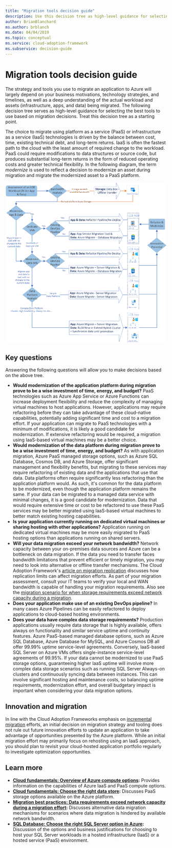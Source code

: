 ```yaml
---
title: "Migration tools decision guide"
description: Use this decision tree as high-level guidance for selecting the best tools to use based on your migration decisions.
author: BrianBlanchard
ms.author: brblanch
ms.date: 04/04/2019
ms.topic: conceptual
ms.service: cloud-adoption-framework
ms.subservice: decision-guide
---
```


# Migration tools decision guide

The strategy and tools you use to migrate an application to Azure will largely depend on your business motivations, technology strategies, and timelines, as well as a deep understanding of the actual workload and assets (infrastructure, apps, and data) being migrated. The following decision tree serves as high-level guidance for selecting the best tools to use based on migration decisions. Treat this decision tree as a starting point.

The choice to migrate using platform as a service (PaaS) or infrastructure as a service (IaaS) technologies is driven by the balance between cost, time, existing technical debt, and long-term returns. IaaS is often the fastest path to the cloud with the least amount of required change to the workload. PaaS could require modifications to data structures or source code, but produces substantial long-term returns in the form of reduced operating costs and greater technical flexibility. In the following diagram, the term _modernize_ is used to reflect a decision to modernize an asset during migration and migrate the modernized asset to a PaaS platform.

![Example migration tools decision tree.](../../_images/migrate/migration-tools-decision-tree.png)

## Key questions

Answering the following questions will allow you to make decisions based on the above tree.

- **Would modernization of the application platform during migration prove to be a wise investment of time, energy, and budget?** PaaS technologies such as Azure App Service or Azure Functions can increase deployment flexibility and reduce the complexity of managing virtual machines to host applications. However, applications may require refactoring before they can take advantage of these cloud-native capabilities, potentially adding significant time and cost to a migration effort. If your application can migrate to PaaS technologies with a minimum of modifications, it is likely a good candidate for modernization. If extensive refactoring would be required, a migration using IaaS-based virtual machines may be a better choice.
- **Would modernization of the data platform during migration prove to be a wise investment of time, energy, and budget?** As with application migration, Azure PaaS managed storage options, such as Azure SQL Database, Cosmos DB, and Azure Storage, offer significant management and flexibility benefits, but migrating to these services may require refactoring of existing data and the applications that use that data. Data platforms often require significantly less refactoring than the application platform would. As such, it's common for the data platform to be modernized, even though the application platform remains the same. If your data can be migrated to a managed data service with minimal changes, it is a good candidate for modernization. Data that would require extensive time or cost to be refactored to use these PaaS services may be better migrated using IaaS-based virtual machines to better match existing hosting capabilities.
- **Is your application currently running on dedicated virtual machines or sharing hosting with other applications?** Application running on dedicated virtual machines may be more easily migrated to PaaS hosting options than applications running on shared servers.
- **Will your data migration exceed your network bandwidth?** Network capacity between your on-premises data sources and Azure can be a bottleneck on data migration. If the data you need to transfer faces bandwidth limitations that prevent efficient or timely migration, you may need to look into alternative or offline transfer mechanisms. The Cloud Adoption Framework's [article on migration replication](../../migrate/migration-considerations/migrate/replicate.md#replication-risks---physics-of-replication) discusses how replication limits can affect migration efforts. As part of your migration assessment, consult your IT teams to verify your local and WAN bandwidth is capable of handling your migration requirements. Also see the [migration scenario for when storage requirements exceed network capacity during a migration](../../migrate/azure-best-practices/network-capacity-exceeded.md#suggested-prerequisites).
- **Does your application make use of an existing DevOps pipeline?** In many cases Azure Pipelines can be easily refactored to deploy applications to cloud-based hosting environments.
- **Does your data have complex data storage requirements?** Production applications usually require data storage that is highly available, offers always on functionality and similar service uptime and continuity features. Azure PaaS-based managed database options, such as Azure SQL Database, Azure Database for MySQL, and Azure Cosmos DB all offer 99.99% uptime service-level agreements. Conversely, IaaS-based SQL Server on Azure VMs offers single-instance service-level agreements of 99.95%. If your data cannot be modernized to use PaaS storage options, guaranteeing higher IaaS uptime will involve more complex data storage scenarios such as running SQL Server Always-on clusters and continuously syncing data between instances. This can involve significant hosting and maintenance costs, so balancing uptime requirements, modernization effort, and overall budgetary impact is important when considering your data migration options.

## Innovation and migration

In line with the Cloud Adoption Frameworks emphasis on [incremental migration](../../migrate/index.md#migration-implementation) efforts, an initial decision on migration strategy and tooling does not rule out future innovation efforts to update an application to take advantage of opportunities presented by the Azure platform. While an initial migration effort may primarily focus on rehosting using an IaaS approach, you should plan to revisit your cloud-hosted application portfolio regularly to investigate optimization opportunities.

## Learn more

- **[Cloud fundamentals: Overview of Azure compute options](https://docs.microsoft.com/azure/architecture/guide/technology-choices/compute-overview):** Provides information on the capabilities of Azure IaaS and PaaS compute options.
- **[Cloud fundamentals: Choose the right data store](https://docs.microsoft.com/azure/architecture/guide/technology-choices/data-store-overview):** Discusses PaaS storage options available on the Azure platform.
- **[Migration best practices: Data requirements exceed network capacity during a migration effort](../../migrate/azure-best-practices/network-capacity-exceeded.md):** Discusses alternative data migration mechanisms for scenarios where data migration is hindered by available network bandwidth.
- **[SQL Database: Choose the right SQL Server option in Azure](https://docs.microsoft.com/azure/sql-database/sql-database-paas-vs-sql-server-iaas#business-motivations-for-choosing-databases-managed-instances-or-sql-virtual-machines):** Discussion of the options and business justifications for choosing to host your SQL Server workloads in a hosted infrastructure (IaaS) or a hosted service (PaaS) environment.
